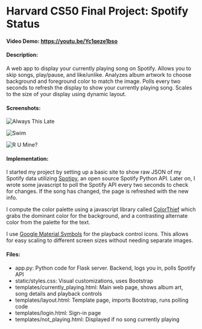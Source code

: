 # Harvard CS50 Final Project: Spotify Status
#### Video Demo: https://youtu.be/Yc1qeze1bso

#### Description:
A web app to display your currently playing song on Spotify. Allows you to skip songs, play/pause, and like/unlike. Analyzes album artwork to choose background and foreground color to match the image. Polls every two seconds to refresh the display to show your currently playing song. Scales to the size of your display using dynamic layout.

#### Screenshots:

![Always This Late](https://i.imgur.com/iub38zU.jpg)

![Swim](https://i.imgur.com/HElS7Fv.jpg)

![R U Mine?](https://i.imgur.com/p05nO9v.jpg)

#### Implementation:
I started my project by setting up a basic site to show raw JSON of my Spotify data utilizing [Spotipy](https://github.com/plamere/spotipy), an open source Spotify Python API. Later on, I wrote some javascript to poll the Spotify API every two seconds to check for changes. If the song has changed, the page is refreshed with the new info.

I compute the color palette using a javascript library called [ColorThief](https://github.com/lokesh/color-thief) which grabs the dominant color for the background, and a contrasting alternate color from the palette for the text. 

I use [Google Material Symbols](https://material.io/blog/introducing-symbols) for the playback control icons. This allows for easy scaling to different screen sizes without needing separate images.

#### Files:
* app.py: Python code for Flask server. Backend, logs you in, polls Spotify API
* static/styles.css: Visual customizations, uses Bootstrap
* templates/currently_playing.html: Main web page, shows album art, song details and playback controls
* templates/layout.html: Template page, imports Bootstrap, runs polling code
* templates/login.html: Sign-in page
* templates/not_playing.html: Displayed if no song currently playing
